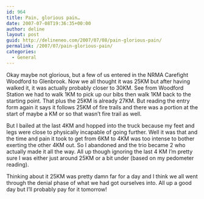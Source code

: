 ```yaml
---
id: 964
title: Pain, glorious pain…
date: 2007-07-08T19:36:35+00:00
author: deline
layout: post
guid: http://delineneo.com/2007/07/08/pain-glorious-pain/
permalink: /2007/07/pain-glorious-pain/
categories:
  - General
---
```

Okay maybe not glorious, but a few of us entered in the NRMA Carefight Woodford to Glenbrook. Now we all thought it was 25KM but after having walked it, it was actually probably closer to 30KM. See from Woodford Station we had to walk 1KM to pick up our bibs then walk 1KM back to the starting point. That plus the 25KM is already 27KM. But reading the entry form again it says it follows 25KM of fire trails and there was a portion at the start of maybe a KM or so that wasn&#8217;t fire trail as well.

But I bailed at the last 4KM and hopped into the truck because my feet and legs were close to physically incapable of going further. Well it was that and the time and pain it took to get from 6KM to 4KM was too intense to bother exerting the other 4KM out. So I abandoned and the trio became 2 who actually made it all the way. All up though ignoring the last 4 KM I&#8217;m pretty sure I was either just around 25KM or a bit under (based on my pedometer reading).

Thinking about it 25KM was pretty damn far for a day and I think we all went through the denial phase of what we had got ourselves into. All up a good day but I&#8217;ll probably pay for it tomorrow!